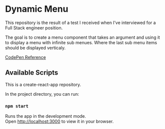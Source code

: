 # Dynamic Menu

This repository is the result of a test I received when I've interviewed for a Full Stack engineer position.

The goal is to create a menu component that takes an argument and using it to display a menu with infinite sub menues. Where the last sub menu items should be displayed verticaly.

[CodePen Reference](https://codepen.io/philhoyt/pen/DzXPoZ)

## Available Scripts

This is a create-react-app repository.

In the project directory, you can run:

### `npm start`

Runs the app in the development mode.\
Open [http://localhost:3000](http://localhost:3000) to view it in your browser.
